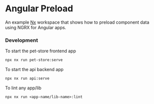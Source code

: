 # Angular Preload

An example [Nx](https://nx.dev) workspace that shows how to preload component data using NGRX for Angular apps.

### Development

To start the pet-store frontend app

```bash
npx nx run pet-store:serve
```

To start the api backend app

```bash
npx nx run api:serve
```

To lint any app/lib

```
npx nx run <app-name/lib-name>:lint
```
